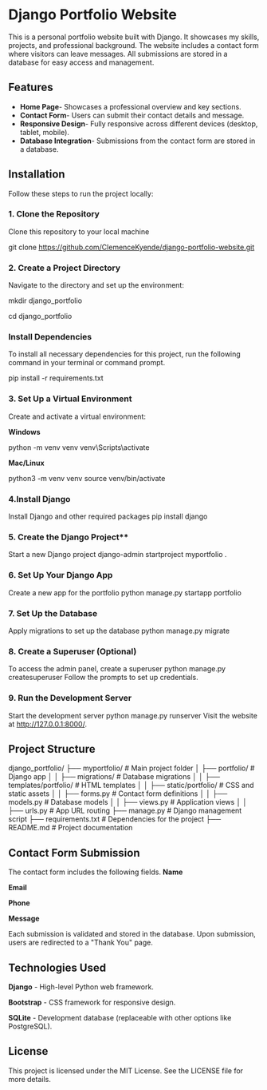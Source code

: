 # Django Portfolio Website

This is a personal portfolio website built with Django. It showcases my skills, projects, and professional background. The website includes a contact form where visitors can leave messages. All submissions are stored in a database for easy access and management.

## Features

- **Home Page**- Showcases a professional overview and key sections.
- **Contact Form**- Users can submit their contact details and message.
- **Responsive Design**- Fully responsive across different devices (desktop, tablet, mobile).
- **Database Integration**- Submissions from the contact form are stored in a database.

## Installation

Follow these steps to run the project locally:

### 1. Clone the Repository

Clone this repository to your local machine

git clone  https://github.com/ClemenceKyende/django-portfolio-website.git

### 2. Create a Project Directory

Navigate to the directory and set up the environment:

mkdir django_portfolio

cd django_portfolio

### Install Dependencies

To install all necessary dependencies for this project, run the following command in your terminal or command prompt.

pip install -r requirements.txt

### 3. Set Up a Virtual Environment

Create and activate a virtual environment:

**Windows**

python -m venv venv
venv\Scripts\activate

**Mac/Linux**

python3 -m venv venv
source venv/bin/activate

### 4.Install Django

Install Django and other required packages
pip install django

### 5. Create the Django Project**

Start a new Django project
django-admin startproject myportfolio .

### 6. Set Up Your Django App

Create a new app for the portfolio
python manage.py startapp portfolio

### 7. Set Up the Database

Apply migrations to set up the database
python manage.py migrate

### 8. Create a Superuser (Optional)

To access the admin panel, create a superuser
python manage.py createsuperuser
Follow the prompts to set up credentials.

### 9. Run the Development Server

Start the development server
python manage.py runserver
Visit the website at http://127.0.0.1:8000/.

## Project Structure

django_portfolio/
├── myportfolio/                  # Main project folder
│   ├── portfolio/                # Django app
│   │   ├── migrations/           # Database migrations
│   │   ├── templates/portfolio/  # HTML templates
│   │   ├── static/portfolio/     # CSS and static assets
│   │   ├── forms.py              # Contact form definitions
│   │   ├── models.py             # Database models
│   │   ├── views.py              # Application views
│   │   ├── urls.py               # App URL routing
├── manage.py                     # Django management script
├── requirements.txt              # Dependencies for the project
├── README.md                     # Project documentation 


## Contact Form Submission

The contact form includes the following fields.
**Name**

**Email**

**Phone**

**Message**

Each submission is validated and stored in the database. Upon submission, users are redirected to a "Thank You" page.

## Technologies Used

**Django** - High-level Python web framework.

**Bootstrap** - CSS framework for responsive design.

**SQLite** - Development database (replaceable with other options like PostgreSQL).

## License
This project is licensed under the MIT License. See the LICENSE file for more details.